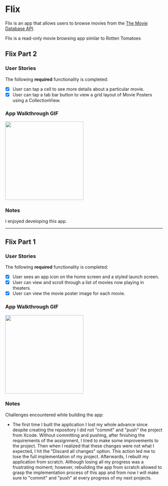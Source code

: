 # Flix

Flix is an app that allows users to browse movies from the [The Movie Database API](http://docs.themoviedb.apiary.io/#).

Flix is a read-only movie browsing app similar to Rotten Tomatoes


## Flix Part 2

### User Stories

The following **required** functionality is completed:
- [x] User can tap a cell to see more details about a particular movie.
- [x] User can tap a tab bar button to view a grid layout of Movie Posters using a CollectionView.

<!--
The following **bonus** features can be implemented:
- [ ] User can tap a poster in the collection view to see a detail screen of that movie.
- [ ] In the detail view, when the user taps the poster, a new screen is presented modally where they can view the trailer.
-->

### App Walkthrough GIF

<img src="http://g.recordit.co/SV6Cb7L3bb.gif" width=250><br>

### Notes
I enjoyed developing this app.

---

## Flix Part 1

### User Stories

The following **required** functionality is completed:
- [x] User sees an app icon on the home screen and a styled launch screen.
- [x] User can view and scroll through a list of movies now playing in theaters.
- [x] User can view the movie poster image for each movie.

<!--
The following **bonus** features can be implemented:
- [x] Run your app on a real device.
- [ ] User can view the app on various device sizes and orientations.
-->

### App Walkthrough GIF

<img src="http://g.recordit.co/d82qBcXNW2.gif" width=250><br>

### Notes
Challenges encountered while building the app:
- The first time I built the application I lost my whole advance since despite creating the repository I did not "commit" and "push" the project from Xcode. Without committing and pushing, after finishing the requirements of the assignment, I tried to make some improvements to the project. Then when I realized that these changes were not what I expected, I hit the "Discard all changes" option. This action led me to lose the full implementation of my project. Afterwards, I rebuilt my application from scratch. Although losing all my progress was a frustrating moment; however, rebuilding the app from scratch allowed to grasp the implementation process of this app and from now I will make sure to "commit" and "push" at every progress of my next projects.
